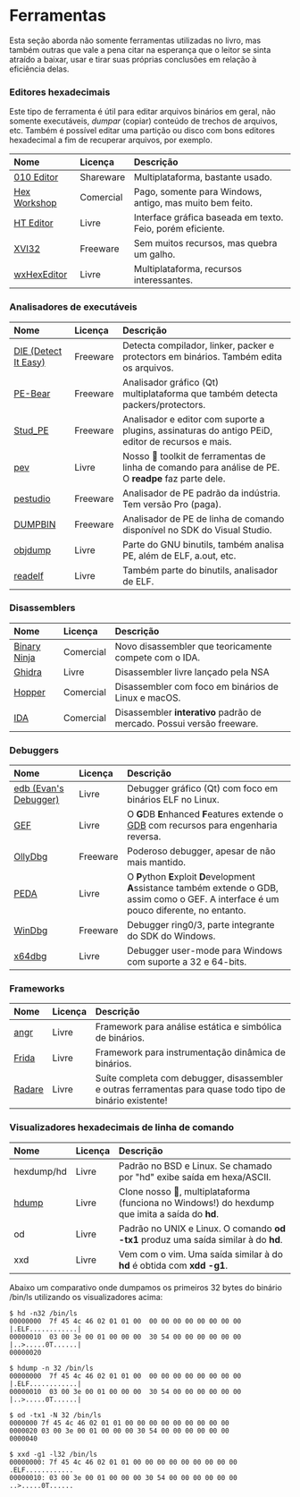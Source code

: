# Ferramentas

Esta seção aborda não somente ferramentas utilizadas no livro, mas também outras que vale a pena citar na esperança que o leitor se sinta atraído a baixar, usar e tirar suas próprias conclusões em relação à eficiência delas.

### Editores hexadecimais

Este tipo de ferramenta é útil para editar arquivos binários em geral, não somente executáveis, _dumpar_ \(copiar\) conteúdo de trechos de arquivos, etc. Também é possível editar uma partição ou disco com bons editores hexadecimal a fim de recuperar arquivos, por exemplo.

| Nome | Licença | Descrição |
| :--- | :--- | :--- |
| [010 Editor](https://www.sweetscape.com/010editor/) | Shareware | Multiplataforma, bastante usado. |
| [Hex Workshop](http://www.hexworkshop.com/) | Comercial | Pago, somente para Windows, antigo, mas muito bem feito. |
| [HT Editor](http://hte.sourceforge.net/) | Livre | Interface gráfica baseada em texto. Feio, porém eficiente. |
| [XVI32](http://www.chmaas.handshake.de/delphi/freeware/xvi32/xvi32.htm) | Freeware | Sem muitos recursos, mas quebra um galho. |
| [wxHexEditor](https://sourceforge.net/projects/wxhexeditor/) | Livre | Multiplataforma, recursos interessantes. |

### Analisadores de executáveis

| Nome | Licença | Descrição |
| :--- | :--- | :--- |
| [DIE \(Detect It Easy\)](http://ntinfo.biz/index.html) | Freeware | Detecta compilador, linker, packer e protectors em binários. Também edita os arquivos. |
| [PE-Bear](https://hshrzd.wordpress.com/pe-bear/) | Freeware | Analisador gráfico \(Qt\) multiplataforma que também detecta packers/protectors. |
| [Stud\_PE](http://www.cgsoftlabs.ro/studpe.html) | Freeware | Analisador e editor com suporte a plugins, assinaturas do antigo PEiD, editor de recursos e mais. |
| [pev](http://pev.sourceforge.net) | Livre | Nosso 💚 toolkit de ferramentas de linha de comando para análise de PE. O **readpe** faz parte dele. |
| [pestudio](https://www.winitor.com) | Freeware | Analisador de PE padrão da indústria. Tem versão Pro \(paga\). |
| [DUMPBIN](https://docs.microsoft.com/en-us/cpp/build/reference/dumpbin-reference) | Freeware | Analisador de PE de linha de comando disponível no SDK do Visual Studio. |
| [objdump](https://www.gnu.org/software/binutils/) | Livre | Parte do GNU binutils, também analisa PE, além de ELF, a.out, etc. |
| [readelf](https://www.gnu.org/software/binutils/) | Livre | Também parte do binutils, analisador de ELF. |

### Disassemblers

| Nome | Licença | Descrição |
| :--- | :--- | :--- |
| [Binary Ninja](https://binary.ninja) | Comercial | Novo disassembler que teoricamente compete com o IDA. |
| [Ghidra](https://ghidra-sre.org) | Livre | Disassembler livre lançado pela NSA |
| [Hopper](https://www.hopperapp.com) | Comercial | Disassembler com foco em binários de Linux e macOS. |
| [IDA](https://www.hex-rays.com/products/ida/) | Comercial | Disassembler **interativo** padrão de mercado. Possui versão freeware. |

### Debuggers

| Nome | Licença | Descrição |
| :--- | :--- | :--- |
| [edb \(Evan's Debugger\)](https://github.com/eteran/edb-debugger) | Livre | Debugger gráfico \(Qt\) com foco em binários ELF no Linux. |
| [GEF](https://github.com/hugsy/gef) | Livre | O **G**DB **E**nhanced **F**eatures extende o [GDB](https://www.gnu.org/software/gdb/) com recursos para engenharia reversa. |
| [OllyDbg](http://ollydbg.de) | Freeware | Poderoso debugger, apesar de não mais mantido. |
| [PEDA](https://github.com/longld/peda) | Livre | O **P**ython **E**xploit **D**evelopment **A**ssistance também extende o GDB, assim como o GEF. A interface é um pouco diferente, no entanto. |
| [WinDbg](https://docs.microsoft.com/en-us/windows-hardware/drivers/debugger/debugger-download-tools) | Freeware | Debugger ring0/3, parte integrante do SDK do Windows. |
| [x64dbg](https://x64dbg.com/) | Livre | Debugger user-mode para Windows com suporte a 32 e 64-bits. |

### Frameworks

| Nome | Licença | Descrição |
| :--- | :--- | :--- |
| [angr](https://angr.io) | Livre | Framework para análise estática e simbólica de binários. |
| [Frida](https://www.frida.re) | Livre | Framework para instrumentação dinâmica de binários. |
| [Radare](https://rada.re/r/) | Livre | Suíte completa com debugger, disassembler e outras ferramentas para quase todo tipo de binário existente! |

### Visualizadores hexadecimais de linha de comando

| Nome | Licença | Descrição |
| :--- | :--- | :--- |
| hexdump/hd | Livre | Padrão no BSD e Linux. Se chamado por "hd" exibe saída em hexa/ASCII. |
| [hdump](https://sourceforge.net/projects/hdump/) | Livre | Clone nosso 💚, multiplataforma \(funciona no Windows!\) do hexdump que imita a saída do **hd**. |
| od | Livre | Padrão no UNIX e Linux. O comando **od -tx1** produz uma saída similar à do **hd**. |
| xxd | Livre | Vem com o vim. Uma saída similar à do **hd** é obtida com **xdd -g1**. |

Abaixo um comparativo onde dumpamos os primeiros 32 bytes do binário /bin/ls utilizando os visualizadores acima:

```text
$ hd -n32 /bin/ls
00000000  7f 45 4c 46 02 01 01 00  00 00 00 00 00 00 00 00  |.ELF............|
00000010  03 00 3e 00 01 00 00 00  30 54 00 00 00 00 00 00  |..>.....0T......|
00000020

$ hdump -n 32 /bin/ls
00000000  7f 45 4c 46 02 01 01 00  00 00 00 00 00 00 00 00  |.ELF............|
00000010  03 00 3e 00 01 00 00 00  30 54 00 00 00 00 00 00  |..>.....0T......|

$ od -tx1 -N 32 /bin/ls
0000000 7f 45 4c 46 02 01 01 00 00 00 00 00 00 00 00 00
0000020 03 00 3e 00 01 00 00 00 30 54 00 00 00 00 00 00
0000040

$ xxd -g1 -l32 /bin/ls
00000000: 7f 45 4c 46 02 01 01 00 00 00 00 00 00 00 00 00  .ELF............
00000010: 03 00 3e 00 01 00 00 00 30 54 00 00 00 00 00 00  ..>.....0T......
```
